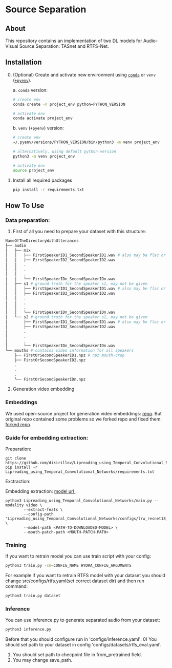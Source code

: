 # Source Separation


## About

This repository contains an implementation of two DL models for
Audio-Visual Source Separation: TASnet and RTFS-Net.


## Installation


0. (Optional) Create and activate new environment using [`conda`](https://conda.io/projects/conda/en/latest/user-guide/getting-started.html) or `venv` ([`+pyenv`](https://github.com/pyenv/pyenv)).

   a. `conda` version:

   ```bash
   # create env
   conda create -n project_env python=PYTHON_VERSION

   # activate env
   conda activate project_env
   ```

   b. `venv` (`+pyenv`) version:

   ```bash
   # create env
   ~/.pyenv/versions/PYTHON_VERSION/bin/python3 -m venv project_env

   # alternatively, using default python version
   python3 -m venv project_env

   # activate env
   source project_env
   ```

1. Install all required packages

   ```bash
   pip install -r requirements.txt
   ```

## How To Use

### Data preparation:

1. First of all you need to prepare your dataset with this structure:

```bash
NameOfTheDirectoryWithUtterances
├── audio
│   ├── mix
│   │   ├── FirstSpeakerID1_SecondSpeakerID1.wav # also may be flac or mp3
│   │   ├── FirstSpeakerID2_SecondSpeakerID2.wav
│   │   .
│   │   .
│   │   .
│   │   └── FirstSpeakerIDn_SecondSpeakerIDn.wav
│   ├── s1 # ground truth for the speaker s1, may not be given
│   │   ├── FirstSpeakerID1_SecondSpeakerID1.wav # also may be flac or mp3
│   │   ├── FirstSpeakerID2_SecondSpeakerID2.wav
│   │   .
│   │   .
│   │   .
│   │   └── FirstSpeakerIDn_SecondSpeakerIDn.wav
│   └── s2 # ground truth for the speaker s2, may not be given
│       ├── FirstSpeakerID1_SecondSpeakerID1.wav # also may be flac or mp3
│       ├── FirstSpeakerID2_SecondSpeakerID2.wav
│       .
│       .
│       .
│       └── FirstSpeakerIDn_SecondSpeakerIDn.wav
└── mouths # contains video information for all speakers
    ├── FirstOrSecondSpeakerID1.npz # npz mouth-crop
    ├── FirstOrSecondSpeakerID2.npz
    .
    .
    .
    └── FirstOrSecondSpeakerIDn.npz
```

2. Generation video embedding

### Embeddings

We used open-source project for generation video embeddings: [repo](https://github.com/mpc001/Lipreading_using_Temporal_Convolutional_Networks/tree/master?tab=readme-ov-file).
But original repo contained some problems so we forked repo and fixed them: [forked repo](https://github.com/dikirillov/Lipreading_using_Temporal_Convolutional_Networks/).

### Guide for embedding extraction:

Preparation:
```
git clone https://github.com/dikirillov/Lipreading_using_Temporal_Convolutional_Networks/
pip install -r Lipreading_using_Temporal_Convolutional_Networks/requirements.txt
```

Exctraction:

Embedding extraction: [model url ](https://drive.google.com/file/d/1TGFG0dW5M3rBErgU8i0N7M1ys9YMIvgm/view).

```Shell
python3 Lipreading_using_Temporal_Convolutional_Networks/main.py --modality video \
        --extract-feats \
        --config-path 'Lipreading_using_Temporal_Convolutional_Networks/configs/lrw_resnet18_dctcn_boundary.json' \
        --model-path <PATH-TO-DOWNLOADED-MODEL> \
        --mouth-patch-path <MOUTH-PATCH-PATH>
```

### Training

If you want to retrain model you can use train script with your config:

```bash
python3 train.py -cn=CONFIG_NAME HYDRA_CONFIG_ARGUMENTS
```

For example if you want to retrain RTFS model with your dataset you should
change src/configs/rtfs.yaml(set correct dataset dir) and then run command:

```bash
python3 train.py dataset
```

### Inference


You can use inference.py to generate separated audio from your dataset:

```bash
python3 inference.py
```
Before that you should configure run in 'configs/inference.yaml':
0) You should set path to your dataset in config 'configs/datasets/rtfs_eval.yaml'.
1) You should set path to checpoint file in from_pretrained field.
2) You may change save_path.
